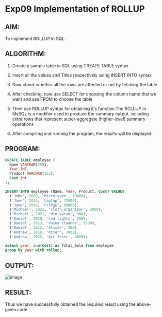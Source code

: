 # Exp09 Implementation of ROLLUP
## AIM:
To implement ROLLUP in SQL.
## ALGORITHM:

1. Create a sample table in SQL using CREATE TABLE syntax

2. Insert all the values and Titles respectively using INSERT INTO syntax

3. Now check whether all the rows are affected or not by fetching the table

4. After checking, now use SELECT for choosing the column name that we want and use FROM to choose the table

5. Then use ROLLUP syntax for obtaining it's function.The ROLLUP in MySQL is a modifier used to produce the summary output, including extra rows that represent super-aggregate (higher-level) summary operations

6. After compiling and running the program, the results will be displayed.
## PROGRAM:
```sql
CREATE TABLE employee (
  Name VARCHAR(255),
  Year INT,
  Product VARCHAR(255),
  Cost int
);

INSERT INTO employee (Name, Year, Product, Cost) VALUES
  ('John', 2020, 'Micro oven', 10000),
  ('Jane', 2021, 'Laptop', 72000),
  ('Jane', 2019, 'Fridge', 80000),
  ('Michael', 2022, 'Cloth_organizer', 2000),
  ('Michael', 2021, 'Min Vacum', 900),
  ('Daniel', 2020, 'Led lights', 250),
  ('Daniel', 2023, 'Vacum cleaner', 2500),
  ('Daniel', 2022, 'Slicer', 200),
  ('Andrew', 2019, 'Mixer', 3000),
  ('Andrew', 2023, 'Air frier', 4000);
  
select year, sum(Cost) as Total_Sale from employee
group by year with rollup;
```
## OUTPUT:
![image](https://github.com/gpavithra673/Exp_09_Implementation_of_ROLLUP/assets/93427264/2549515e-c8a9-4d64-afc7-4b1f2a6b69a7)
## RESULT:
Thus we have successfully obtained the required result using the above-given code.
